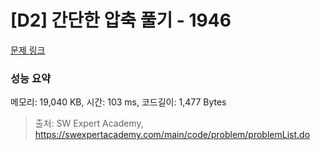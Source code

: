 # [D2] 간단한 압축 풀기 - 1946 

[문제 링크](https://swexpertacademy.com/main/code/problem/problemDetail.do?contestProbId=AV5PmkDKAOMDFAUq) 

### 성능 요약

메모리: 19,040 KB, 시간: 103 ms, 코드길이: 1,477 Bytes



> 출처: SW Expert Academy, https://swexpertacademy.com/main/code/problem/problemList.do